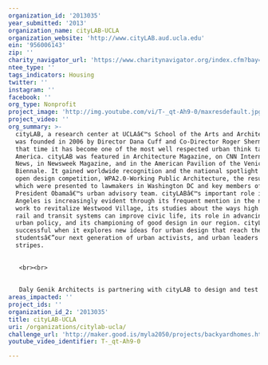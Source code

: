 ```yaml
---
organization_id: '2013035'
year_submitted: '2013'
organization_name: cityLAB-UCLA
organization_website: 'http://www.cityLAB.aud.ucla.edu'
ein: '956006143'
zip: ''
charity_navigator_url: 'https://www.charitynavigator.org/index.cfm?bay=search.profile&ein=956006143'
ntee_type: ''
tags_indicators: Housing
twitter: ''
instagram: ''
facebook: ''
org_type: Nonprofit
project_image: 'http://img.youtube.com/vi/T-_qt-Ah9-0/maxresdefault.jpg'
project_video: ''
org_summary: >-
  cityLAB, a research center at UCLAâ€™s School of the Arts and Architecture,
  was founded in 2006 by Director Dana Cuff and Co-Director Roger Sherman. Since
  that time it has become one of the most well respected urban think tanks in
  America. cityLAB was featured in Architecture Magazine, on CNN International
  News, in Newsweek Magazine, and in the American Pavilion of the Venice
  Biennale. It gained worldwide recognition and the national spotlight with its
  open design competition, WPA2.0-Working Public Architecture, the results of
  which were presented to lawmakers in Washington DC and key members of
  President Obamaâ€™s urban advisory team. cityLABâ€™s important role in Los
  Angeles is increasingly evident through its frequent mention in the news, its
  work to revitalize Westwood Village, its studies about the ways high speed
  rail and transit systems can improve civic life, its role in advancing new
  urban policy, and its championing of good design in our region. cityLAB is
  successful when it explores new ideas for urban design that reach the public,
  studentsâ€”our next generation of urban activists, and urban leaders of all
  stripes.
   
   
   <br><br>
   
   
   Daly Genik Architects is partnering with cityLAB to design and test the Backyard Homes prototype. Daly Genik, founded in 1990, is an award-winning design practice with a focus on craft, construction systems, and material research. The firmâ€™s work highlights the interrelationship of research and fabrication, sustainability and livability, utility and form. Firm Principal Kevin Daly has designed some of the areaâ€™s most outstanding affordable housing for the Santa Monica Community Corporation, as well as widely recognized technological innovations that serve environmental goals, such as a model daylighting system at Art Centerâ€™s Pasadena campus.
areas_impacted: ''
project_ids: ''
organization_id_2: '2013035'
title: cityLAB-UCLA
uri: /organizations/citylab-ucla/
challenge_url: 'http://maker.good.is/myla2050/projects/backyardhomes.html'
youtube_video_identifier: T-_qt-Ah9-0

---
```


